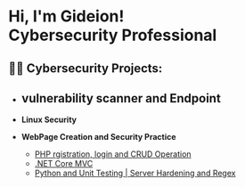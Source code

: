<h1>Hi, I'm Gideion! <br/>Cybersecurity Professional</a>

<h2>👨‍💻 Cybersecurity Projects:</h2>

- <b>vulnerability scanner and Endpoint </b>
   - 

- <b>Linux Security </b>


- <b>WebPage Creation and Security Practice </b>
  - [PHP rgistration, login and CRUD Operation](https://github.com/Gideion7/ProjGid/tree/3b)
  - [.NET Core MVC](https://github.com/Gideion7/ProjGid/tree/4b)
  - [Python and Unit Testing | Server Hardening and Regex](https://github.com/Gideion7/ProjGid/tree/5b)
  



<!--
**joshmadakor1/joshmadakor1** is a ✨ _special_ ✨ repository because its `README.md` (this file) appears on your GitHub profile.

Here are some ideas to get you started:

- 🔭 I’m currently working on ...
- 🌱 I’m currently learning ...
- 👯 I’m looking to collaborate on ...
- 🤔 I’m looking for help with ...
- 💬 Ask me about ...
- 📫 How to reach me: ...
- 😄 Pronouns: ...
- ⚡ Fun fact: ...
-->
